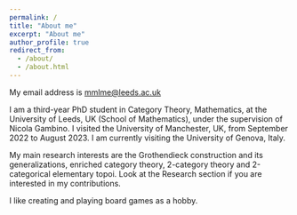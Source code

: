 ```yaml
---
permalink: /
title: "About me"
excerpt: "About me"
author_profile: true
redirect_from: 
  - /about/
  - /about.html
---
```


My email address is mmlme@leeds.ac.uk

I am a third-year PhD student in Category Theory, Mathematics, at the University of Leeds, UK (School of Mathematics), under the supervision of Nicola Gambino. I visited the University of Manchester, UK, from September 2022 to August 2023. I am currently visiting the University of Genova, Italy.

My main research interests are the Grothendieck construction and its generalizations, enriched category theory, 2-category theory and 2-categorical elementary topoi. Look at the Research section if you are interested in my contributions.

I like creating and playing board games as a hobby.
